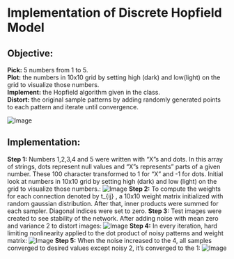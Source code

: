 # Implementation of Discrete Hopfield Model
## Objective:
**Pick:** 5 numbers from 1 to 5.  
**Plot:** the numbers in 10x10 grid by setting high (dark) and low(light) on the grid to visualize those numbers.  
**Implement:** the Hopfield algorithm given in the class.  
**Distort:** the original sample patterns by adding randomly generated points to each pattern and iterate until convergence.

![Image](https://i.ibb.co/SK0vDXj/Ads-z.png)

## Implementation: 
**Step 1:**  Numbers  1,2,3,4 and 5 were written with “X”s and dots. In this array of strings, dots represent null values and “X”s represents” parts of a given number. These 100 character transformed to 1 for “X” and -1 for dots. Initial look at numbers in 10x10 grid by setting high (dark) and low (light) on the grid to visualize those numbers.:
![Image](https://i.ibb.co/ftfVtSH/1.png)
**Step 2:** To compute the weights for each connection denoted by  t_{ij} , a 10x10 weight matrix initialized with random gaussian distribution. After that, inner products were summed for each sampler. Diagonal indices were set to zero.
**Step 3:** Test images were created to see stability of the network. After adding noise with mean zero and variance 2 to distort images:
![Image](https://i.ibb.co/p67q9WC/2.png)
**Step 4:** In every iteration, hard limiting nonlinearity applied to the dot product of noisy patterns and weight matrix:
![Image](https://i.ibb.co/bFq9Khr/3.png)
**Step 5:** When the noise increased to the 4, all samples converged to desired values except noisy 2, it’s converged to the 1:
![Image](https://i.ibb.co/6XDrC3T/4.png)

